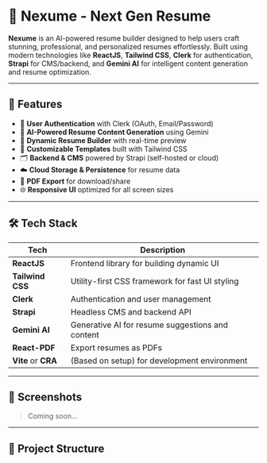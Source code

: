 # 🚀 Nexume - Next Gen Resume

**Nexume** is an AI-powered resume builder designed to help users craft stunning, professional, and personalized resumes effortlessly. Built using modern technologies like **ReactJS**, **Tailwind CSS**, **Clerk** for authentication, **Strapi** for CMS/backend, and **Gemini AI** for intelligent content generation and resume optimization.

---

## 🌟 Features

- 🔐 **User Authentication** with Clerk (OAuth, Email/Password)
- 🧠 **AI-Powered Resume Content Generation** using Gemini
- 🧾 **Dynamic Resume Builder** with real-time preview
- 🎨 **Customizable Templates** built with Tailwind CSS
- 🗂️ **Backend & CMS** powered by Strapi (self-hosted or cloud)
- ☁️ **Cloud Storage & Persistence** for resume data
- 📄 **PDF Export** for download/share
- 🌐 **Responsive UI** optimized for all screen sizes

---

## 🛠️ Tech Stack

| Tech | Description |
|------|-------------|
| **ReactJS** | Frontend library for building dynamic UI |
| **Tailwind CSS** | Utility-first CSS framework for fast UI styling |
| **Clerk** | Authentication and user management |
| **Strapi** | Headless CMS and backend API |
| **Gemini AI** | Generative AI for resume suggestions and content |
| **React-PDF** | Export resumes as PDFs |
| **Vite** or **CRA** | (Based on setup) for development environment |

---

## 📸 Screenshots

> Coming soon...

---

## 🚧 Project Structure

